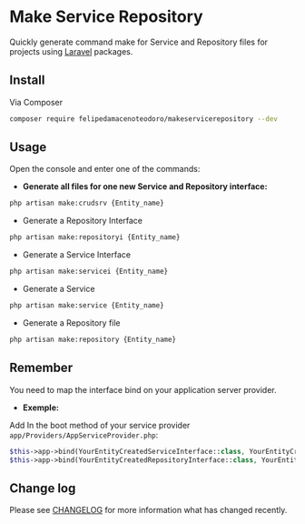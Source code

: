 # Make Service Repository 

Quickly generate command make for Service and Repository files for projects using [Laravel](https://www.linkedin.com/in/felipedamacenoteodoro) packages.

## Install

Via Composer

``` bash
composer require felipedamacenoteodoro/makeservicerepository --dev
```

## Usage

Open the console and enter one of the commands:

- **Generate all files for one new Service and Repository interface:**

``` bash
php artisan make:crudsrv {Entity_name}

```

- Generate a Repository Interface

``` bash
php artisan make:repositoryi {Entity_name}
```

- Generate a Service Interface

``` bash
php artisan make:servicei {Entity_name}
```

- Generate a Service

``` bash
php artisan make:service {Entity_name}
``` 

- Generate a Repository file

``` bash
php artisan make:repository {Entity_name}
```

## Remember

You need to map the interface bind on your application server provider.

- **Exemple:**

Add In the boot method of your service provider `app/Providers/AppServiceProvider.php`:

```php
$this->app->bind(YourEntityCreatedServiceInterface::class, YourEntityCreatedService::class);
$this->app->bind(YourEntityCreatedRepositoryInterface::class, YourEntityCreatedRepository::class);
```

## Change log

Please see [CHANGELOG](CHANGELOG.md) for more information what has changed recently.

